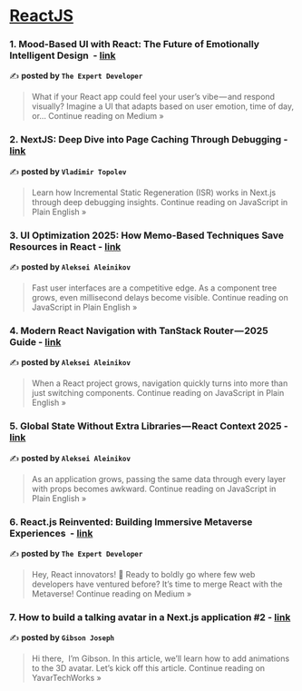 
<h1><a href=https://medium.com/tag/reactjs/recommended target="_blank" rel="noopener noreferrer">ReactJS</a></h1>
<h3>1.  Mood-Based UI with React: The Future of Emotionally Intelligent Design ️ - <a href="https://the-expert-developer.medium.com/mood-based-ui-with-react-the-future-of-emotionally-intelligent-design-%EF%B8%8F-eed77ba515bd?source=rss------reactjs-5" target="_blank" rel="noopener noreferrer">link</a></h3>

✍️ **posted by `The Expert Developer`**

<blockquote>What if your React app could feel your user’s vibe — and respond visually? Imagine a UI that adapts based on user emotion, time of day, or…
Continue reading on Medium »</blockquote>

<h3>2. NextJS: Deep Dive into Page Caching Through Debugging - <a href="https://javascript.plainenglish.io/nextjs-deep-dive-into-page-caching-through-debugging-1c946ab03b99?source=rss------reactjs-5" target="_blank" rel="noopener noreferrer">link</a></h3>

✍️ **posted by `Vladimir Topolev`**

<blockquote>Learn how Incremental Static Regeneration (ISR) works in Next.js through deep debugging insights.
Continue reading on JavaScript in Plain English »</blockquote>

<h3>3. UI Optimization 2025: How Memo-Based Techniques Save Resources in React - <a href="https://javascript.plainenglish.io/ui-optimization-2025-how-memo-based-techniques-save-resources-in-react-fe5d54cdfd3a?source=rss------reactjs-5" target="_blank" rel="noopener noreferrer">link</a></h3>

✍️ **posted by `Aleksei Aleinikov`**

<blockquote>Fast user interfaces are a competitive edge. As a component tree grows, even millisecond delays become visible.
Continue reading on JavaScript in Plain English »</blockquote>

<h3>4. Modern React Navigation with TanStack Router — 2025 Guide - <a href="https://javascript.plainenglish.io/modern-react-navigation-with-tanstack-router-2025-guide-c6b1a822ecd7?source=rss------reactjs-5" target="_blank" rel="noopener noreferrer">link</a></h3>

✍️ **posted by `Aleksei Aleinikov`**

<blockquote>When a React project grows, navigation quickly turns into more than just switching components.
Continue reading on JavaScript in Plain English »</blockquote>

<h3>5. Global State Without Extra Libraries — React Context 2025 - <a href="https://javascript.plainenglish.io/global-state-without-extra-libraries-react-context-2025-e1222da53c19?source=rss------reactjs-5" target="_blank" rel="noopener noreferrer">link</a></h3>

✍️ **posted by `Aleksei Aleinikov`**

<blockquote>As an application grows, passing the same data through every layer with props becomes awkward.
Continue reading on JavaScript in Plain English »</blockquote>

<h3>6.  React.js Reinvented: Building Immersive Metaverse Experiences ️ - <a href="https://the-expert-developer.medium.com/react-js-reinvented-building-immersive-metaverse-experiences-%EF%B8%8F-dd316435eee7?source=rss------reactjs-5" target="_blank" rel="noopener noreferrer">link</a></h3>

✍️ **posted by `The Expert Developer`**

<blockquote>Hey, React innovators! 🌟 Ready to boldly go where few web developers have ventured before? It’s time to merge React with the Metaverse!
Continue reading on Medium »</blockquote>

<h3>7. How to build a talking avatar in a Next.js application #2 - <a href="https://medium.com/yavar/how-to-build-a-talking-avatar-in-a-next-js-application-2-5de48fb069d9?source=rss------reactjs-5" target="_blank" rel="noopener noreferrer">link</a></h3>

✍️ **posted by `Gibson Joseph`**

<blockquote>Hi there, 
I’m Gibson. In this article, we’ll learn how to add animations to the 3D  avatar. Let’s kick off this article.
Continue reading on YavarTechWorks »</blockquote>


